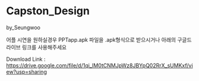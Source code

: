 # Capston_Design
by_Seungwoo

어플 시연을 원하실경우 PPTapp.apk 파일을 .apk형식으로 받으시거나 아래의 구글드라이브 링크를 사용해주세요

Download Link : https://drive.google.com/file/d/1qi_IM0tCNMJpWz8JBYpQ02RrX_sUMKxf/view?usp=sharing
